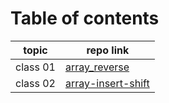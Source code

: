 # Table of contents
 | topic    | repo link         |
|----------|-------------------|
| class 01 | [array_reverse](https://github.com/Yousef-010/data-structures-and-algorithms/blob/main/array-reverse/README.md) |
 | class 02 | [array-insert-shift](https://github.com/Yousef-010/data-structures-and-algorithms/blob/main/array-insert-shift/README.md) |

